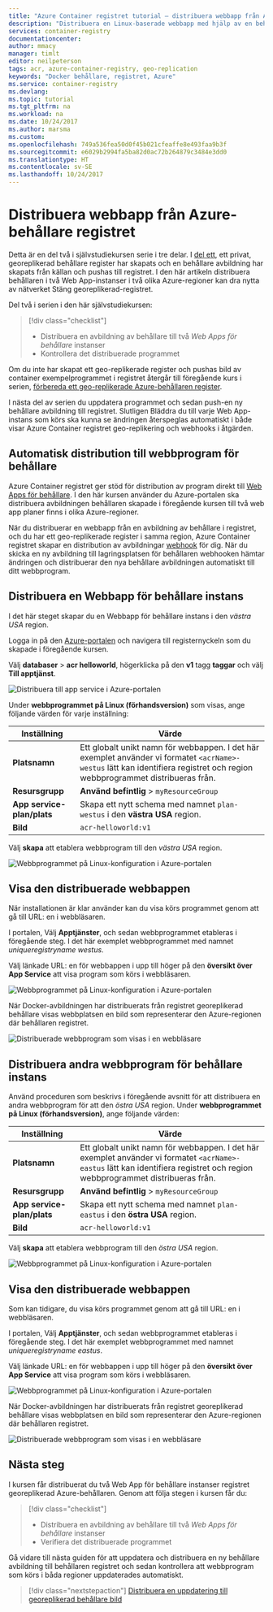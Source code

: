 ```yaml
---
title: "Azure Container registret tutorial – distribuera webbapp från Azure-behållare registret"
description: "Distribuera en Linux-baserade webbapp med hjälp av en behållare avbildning registret georeplikerad Azure-behållaren. En del två av en serie i tre delar."
services: container-registry
documentationcenter: 
author: mmacy
manager: timlt
editor: neilpeterson
tags: acr, azure-container-registry, geo-replication
keywords: "Docker behållare, registret, Azure"
ms.service: container-registry
ms.devlang: 
ms.topic: tutorial
ms.tgt_pltfrm: na
ms.workload: na
ms.date: 10/24/2017
ms.author: marsma
ms.custom: 
ms.openlocfilehash: 749a536fea50d0f45b021cfeaffe8e493faa9b3f
ms.sourcegitcommit: e6029b2994fa5ba82d0ac72b264879c3484e3dd0
ms.translationtype: HT
ms.contentlocale: sv-SE
ms.lasthandoff: 10/24/2017
---
```

# <a name="deploy-web-app-from-azure-container-registry"></a>Distribuera webbapp från Azure-behållare registret

Detta är en del två i självstudiekursen serie i tre delar. I [del ett](container-registry-tutorial-prepare-registry.md), ett privat, georeplikerad behållare register har skapats och en behållare avbildning har skapats från källan och pushas till registret. I den här artikeln distribuera behållaren i två Web App-instanser i två olika Azure-regioner kan dra nytta av nätverket Stäng georeplikerad-registret.

Del två i serien i den här självstudiekursen:

> [!div class="checklist"]
> * Distribuera en avbildning av behållare till två *Web Apps för behållare* instanser
> * Kontrollera det distribuerade programmet

Om du inte har skapat ett geo-replikerade register och pushas bild av container exempelprogrammet i registret återgår till föregående kurs i serien, [förbereda ett geo-replikerade Azure-behållaren register](container-registry-tutorial-prepare-registry.md).

I nästa del av serien du uppdatera programmet och sedan push-en ny behållare avbildning till registret. Slutligen Bläddra du till varje Web App-instans som körs ska kunna se ändringen återspeglas automatiskt i både visar Azure Container registret geo-replikering och webhooks i åtgärden.

## <a name="automatic-deployment-to-web-app-for-containers"></a>Automatisk distribution till webbprogram för behållare

Azure Container registret ger stöd för distribution av program direkt till [Web Apps för behållare](../app-service/containers/index.yml). I den här kursen använder du Azure-portalen ska distribuera avbildningen behållaren skapade i föregående kursen till två web app planer finns i olika Azure-regioner.

När du distribuerar en webbapp från en avbildning av behållare i registret, och du har ett geo-replikerade register i samma region, Azure Container registret skapar en distribution av avbildningar [webhook](container-registry-webhook.md) för dig. När du skicka en ny avbildning till lagringsplatsen för behållaren webhooken hämtar ändringen och distribuerar den nya behållare avbildningen automatiskt till ditt webbprogram.

## <a name="deploy-a-web-app-for-containers-instance"></a>Distribuera en Webbapp för behållare instans

I det här steget skapar du en Webbapp för behållare instans i den *västra USA* region.

Logga in på den [Azure-portalen](https://portal.azure.com) och navigera till registernyckeln som du skapade i föregående kursen.

Välj **databaser** > **acr helloworld**, högerklicka på den **v1** tagg **taggar** och välj **Till apptjänst**.

![Distribuera till app service i Azure-portalen][deploy-app-portal-01]

Under **webbprogrammet på Linux (förhandsversion)** som visas, ange följande värden för varje inställning:

| Inställning | Värde |
|---|---|
| **Platsnamn** | Ett globalt unikt namn för webbappen. I det här exemplet använder vi formatet `<acrName>-westus` lätt kan identifiera registret och region webbprogrammet distribueras från. |
| **Resursgrupp** | **Använd befintlig** > `myResourceGroup` |
| **App service-plan/plats** | Skapa ett nytt schema med namnet `plan-westus` i den **västra USA** region. |
| **Bild** | `acr-helloworld:v1`

Välj **skapa** att etablera webbprogram till den *västra USA* region.

![Webbprogrammet på Linux-konfiguration i Azure-portalen][deploy-app-portal-02]

## <a name="view-the-deployed-web-app"></a>Visa den distribuerade webbappen

När installationen är klar använder kan du visa körs programmet genom att gå till URL: en i webbläsaren.

I portalen, Välj **Apptjänster**, och sedan webbprogrammet etableras i föregående steg. I det här exemplet webbprogrammet med namnet *uniqueregistryname westus*.

Välj länkade URL: en för webbappen i upp till höger på den **översikt över App Service** att visa program som körs i webbläsaren.

![Webbprogrammet på Linux-konfiguration i Azure-portalen][deploy-app-portal-04]

När Docker-avbildningen har distribuerats från registret georeplikerad behållare visas webbplatsen en bild som representerar den Azure-regionen där behållaren registret.

![Distribuerade webbprogram som visas i en webbläsare][deployed-app-westus]

## <a name="deploy-second-web-app-for-containers-instance"></a>Distribuera andra webbprogram för behållare instans

Använd proceduren som beskrivs i föregående avsnitt för att distribuera en andra webbprogram för att den *östra USA* region. Under **webbprogrammet på Linux (förhandsversion)**, ange följande värden:

| Inställning | Värde |
|---|---|
| **Platsnamn** | Ett globalt unikt namn för webbappen. I det här exemplet använder vi formatet `<acrName>-eastus` lätt kan identifiera registret och region webbprogrammet distribueras från. |
| **Resursgrupp** | **Använd befintlig** > `myResourceGroup` |
| **App service-plan/plats** | Skapa ett nytt schema med namnet `plan-eastus` i den **östra USA** region. |
| **Bild** | `acr-helloworld:v1`

Välj **skapa** att etablera webbprogram till den *östra USA* region.

![Webbprogrammet på Linux-konfiguration i Azure-portalen][deploy-app-portal-06]

## <a name="view-the-deployed-web-app"></a>Visa den distribuerade webbappen

Som kan tidigare, du visa körs programmet genom att gå till URL: en i webbläsaren.

I portalen, Välj **Apptjänster**, och sedan webbprogrammet etableras i föregående steg. I det här exemplet webbprogrammet med namnet *uniqueregistryname eastus*.

Välj länkade URL: en för webbappen i upp till höger på den **översikt över App Service** att visa program som körs i webbläsaren.

![Webbprogrammet på Linux-konfiguration i Azure-portalen][deploy-app-portal-07]

När Docker-avbildningen har distribuerats från registret georeplikerad behållare visas webbplatsen en bild som representerar den Azure-regionen där behållaren registret.

![Distribuerade webbprogram som visas i en webbläsare][deployed-app-eastus]

## <a name="next-steps"></a>Nästa steg

I kursen får distribuerat du två Web App för behållare instanser registret georeplikerad Azure-behållaren. Genom att följa stegen i kursen får du:

> [!div class="checklist"]
> * Distribuera en avbildning av behållare till två *Web Apps för behållare* instanser
> * Verifiera det distribuerade programmet

Gå vidare till nästa guiden för att uppdatera och distribuera en ny behållare avbildning till behållaren registret och sedan kontrollera att webbprogram som körs i båda regioner uppdaterades automatiskt.

> [!div class="nextstepaction"]
> [Distribuera en uppdatering till georeplikerad behållare bild](./container-registry-tutorial-deploy-update.md)

<!-- IMAGES -->
[deploy-app-portal-01]: ./media/container-registry-tutorial-deploy-app/deploy-app-portal-01.png
[deploy-app-portal-02]: ./media/container-registry-tutorial-deploy-app/deploy-app-portal-02.png
[deploy-app-portal-03]: ./media/container-registry-tutorial-deploy-app/deploy-app-portal-03.png
[deploy-app-portal-04]: ./media/container-registry-tutorial-deploy-app/deploy-app-portal-04.png
[deploy-app-portal-05]: ./media/container-registry-tutorial-deploy-app/deploy-app-portal-05.png
[deploy-app-portal-06]: ./media/container-registry-tutorial-deploy-app/deploy-app-portal-06.png
[deploy-app-portal-07]: ./media/container-registry-tutorial-deploy-app/deploy-app-portal-07.png
[deployed-app-westus]: ./media/container-registry-tutorial-deploy-app/deployed-app-westus.png
[deployed-app-eastus]: ./media/container-registry-tutorial-deploy-app/deployed-app-eastus.png